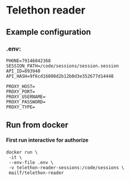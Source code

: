 # Telethon reader

## Example configuration
### .env:
```
PHONE=79146842368
SESSION_PATH=/code/sessions/session.session
API_ID=893940
API_HASH=9f6cd16808d2b12b0d3e352677d14448

PROXY_HOST=
PROXY_PORT=
PROXY_USERNAME=
PROXY_PASSWORD=
PROXY_TYPE=
```

## Run from docker
#### First run interactive for authorize
```shell
docker run \
 -it \
 --env-file .env \
 -v telethon-reader-sessions:/code/sessions \
 mailf/telethon-reader
```
